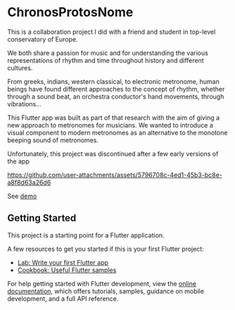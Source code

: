 # ChronosProtosNome

This is a collaboration project I did with a friend and student in top-level conservatory of Europe.

We both share a passion for music and for understanding the various representations of rhythm and time throughout history and different cultures.

From greeks, indians, western classical, to electronic metronome, human beings have found different approaches to the concept of rhythm, whether through a sound beat, an orchestra conductor's hand movements, through vibrations...

This Flutter app was built as part of that research with the aim of giving a new approach to metronomes for musicians. We wanted to introduce a visual component to modern metronomes as an alternative to the monotone beeping sound of metronomes. 

Unfortunately, this project was discontinued after a few early versions of the app

https://github.com/user-attachments/assets/5796708c-4ed1-45b3-bc8e-a8f8d63a26d6

See [demo](https://chronos-protos-nome--pr20-abremard-patch-1-jjxirbfu.web.app/)

## Getting Started

This project is a starting point for a Flutter application.

A few resources to get you started if this is your first Flutter project:

- [Lab: Write your first Flutter app](https://docs.flutter.dev/get-started/codelab)
- [Cookbook: Useful Flutter samples](https://docs.flutter.dev/cookbook)

For help getting started with Flutter development, view the
[online documentation](https://docs.flutter.dev/), which offers tutorials,
samples, guidance on mobile development, and a full API reference.

